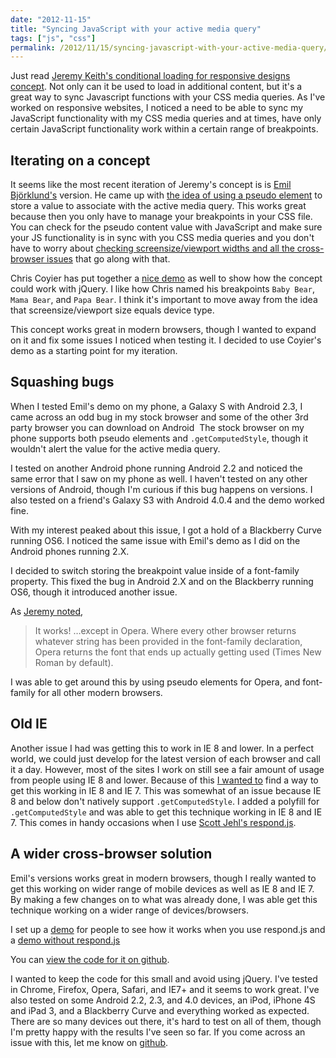 ```yaml
---
date: "2012-11-15"
title: "Syncing JavaScript with your active media query"
tags: ["js", "css"]
permalink: /2012/11/15/syncing-javascript-with-your-active-media-query/
---
```


Just read [Jeremy Keith's conditional loading for responsive designs concept](http://24ways.org/2011/conditional-loading-for-responsive-designs). Not only can it be used to load in additional content, but it's a great way to sync Javascript functions with your CSS media queries. As I've worked on responsive websites, I noticed a need to be able to sync my JavaScript functionality with my CSS media queries and at times, have only certain JavaScript functionality work within a certain range of breakpoints.

## Iterating on a concept

It seems like the most recent iteration of Jeremy's concept is is [Emil Björklund's](https://github.com/emilbjorklund) version. He came up with [the idea of using a pseudo element](https://gist.github.com/2481019) to store a value to associate with the active media query. This works great because then you only have to manage your breakpoints in your CSS file. You can check for the pseudo content value with JavaScript and make sure your JS functionality is in sync with you CSS media queries and you don't have to worry about [checking screensize/viewport widths and all the cross-browser issues](http://tripleodeon.com/2011/12/first-understand-your-screen/) that go along with that.

Chris Coyier has put together a [nice demo](http://css-tricks.com/examples/ConditionalCSS/) as well to show how the concept could work with jQuery. I like how Chris named his breakpoints `Baby Bear`, `Mama Bear`, and `Papa Bear`. I think it's important to move away from the idea that screensize/viewport size equals device type.

This concept works great in modern browsers, though I wanted to expand on it and fix some issues I noticed when testing it. I decided to use Coyier's demo as a starting point for my iteration.

## Squashing bugs

When I tested Emil's demo on my phone, a Galaxy S with Android 2.3, I came across an odd bug in my stock browser and some of the other 3rd party browser you can download on Android  The stock browser on my phone supports both pseudo elements and `.getComputedStyle`, though it wouldn't alert the value for the active media query.

I tested on another Android phone running Android 2.2 and noticed the same error that I saw on my phone as well. I haven't tested on any other versions of Android, though I'm curious if this bug happens on versions. I also tested on a friend's Galaxy S3 with Android 4.0.4 and the demo worked fine.

With my interest peaked about this issue, I got a hold of a Blackberry Curve running OS6. I noticed the same issue with Emil's demo as I did on the Android phones running 2.X.

I decided to switch storing the breakpoint value inside of a font-family property. This fixed the bug in Android 2.X and on the Blackberry running OS6, though it introduced another issue.

As [Jeremy noted](http://adactio.com/journal/5429/),
 
> It works! …except in Opera. Where every other browser returns whatever string has been provided in the font-family declaration, Opera returns the font that ends up actually getting used (Times New Roman by default).

I was able to get around this by using pseudo elements for Opera, and font-family for all other modern browsers.

## Old IE

Another issue I had was getting this to work in IE 8 and lower. In a perfect world, we could just develop for the latest version of each browser and call it a day. However, most of the sites I work on still see a fair amount of usage from people using IE 8 and lower. Because of this [I wanted to](https://twitter.com/bjankord/status/197126937926311936) find a way to get this working in IE 8 and IE 7. This was somewhat of an issue because IE 8 and below don't natively support `.getComputedStyle`. I added a polyfill for `.getComputedStyle` and was able to get this technique working in IE 8 and IE 7. This comes in handy occasions when I use [Scott Jehl's respond.js](https://github.com/scottjehl/Respond).

## A wider cross-browser solution

Emil's versions works great in modern browsers, though I really wanted to get this working on wider range of mobile devices as well as IE 8 and IE 7. By making a few changes on to what was already done, I was able get this technique working on a wider range of devices/browsers.

I set up a [demo](http://brettjankord.com/projects/media-query-sync/) for people to see how it works when you use respond.js and a [demo without respond.js](http://brettjankord.com/projects/media-query-sync/index-without-respondjs.html)

You can [view the code for it on github](https://github.com/bjankord/Media-Query-Sync).

I wanted to keep the code for this small and avoid using jQuery. I've tested in Chrome, Firefox, Opera, Safari, and IE7+ and it seems to work great. I've also tested on some Android 2.2, 2.3, and 4.0 devices, an iPod, iPhone 4S and iPad 3, and a Blackberry Curve and everything worked as expected. There are so many devices out there, it's hard to test on all of them, though I'm pretty happy with the results I've seen so far. If you come across an issue with this, let me know on [github](https://github.com/bjankord/Media-Query-Sync).
